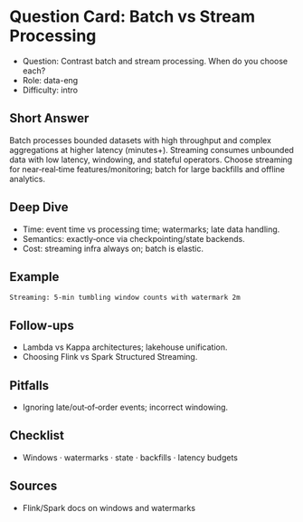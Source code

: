 # Question Card: Batch vs Stream Processing

- Question: Contrast batch and stream processing. When do you choose each?
- Role: data-eng
- Difficulty: intro

## Short Answer
Batch processes bounded datasets with high throughput and complex aggregations at higher latency (minutes+). Streaming consumes unbounded data with low latency, windowing, and stateful operators. Choose streaming for near‑real‑time features/monitoring; batch for large backfills and offline analytics.

## Deep Dive
- Time: event time vs processing time; watermarks; late data handling.
- Semantics: exactly‑once via checkpointing/state backends.
- Cost: streaming infra always on; batch is elastic.

## Example
```text
Streaming: 5‑min tumbling window counts with watermark 2m
```

## Follow‑ups
- Lambda vs Kappa architectures; lakehouse unification.
- Choosing Flink vs Spark Structured Streaming.

## Pitfalls
- Ignoring late/out‑of‑order events; incorrect windowing.

## Checklist
- Windows · watermarks · state · backfills · latency budgets

## Sources
- Flink/Spark docs on windows and watermarks

